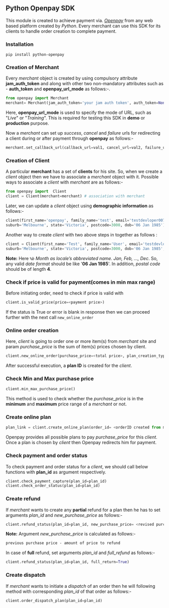 ## Python Openpay SDK

This module is created to achieve payment via. [_Openpay_](https://www.openpay.com.au/) from any web based platform 
created by *Python*. Every merchant can use this SDK for its clients to handle order creation to complete payment.  


### Installation

```pip install python-openpay```

### Creation of Merchant
Every _merchant_ object is created by using compulsory attribute **jam_auth_token** and along with other two non-mandatory attributes 
such as - **auth_token** and **openpay_url_mode** as follows:-.
```python
from openpay import Merchant
merchant= Merchant(jam_auth_token='your jam auth token', auth_token=None, openpay_url_mode="Live")
``` 
Here, **openpay_url_mode** is used to specify the mode of URL, such as "_Live_" or "_Training_". This is required for testing this SDK 
in **demo** or **production** purpose. 

Now a _merchant_ can set up _success_, _cancel_ and _failure_ urls for redirecting a client during or after payment through **openpay** 
as follows:-
```python
merchant.set_callback_url(callback_url=val1, cancel_url=val2, failure_url=val3)
```

### Creation of Client
A particular **merchant** has a set of **clients** for his site. So, when we create a _client_ object then we have to 
associate a _merchant_ object with it. Possible ways to associate a _client_ with _merchant_ are as follows:-

```python
from openpay import  Client
client = Client(merchant=merchant) # association with merchant
 ```
Later, we can update a _client_ object using **demographic information** as follows:-
 ```python
client(first_name='openpay', family_name='test', email='testdevloper007@gmail.com', address_1='15/520 Collins Street',
suburb='Melbourne', state='Victoria', postcode=3000, dob='06 Jan 1985')
```
Another way to create _client_ with two above steps in together as follows :
```python
client = Client(first_name='Test', family_name='User', email='testdevloper007@gmail.com', address_1='15/520 Collins Street',
suburb='Melbourne', state='Victoria', postcode=3000, dob='06 Jan 1985', merchant=merchant)
```
**Note:** Here _```%b```_ *_Month as locale’s abbreviated name. Jan, Feb, …, Dec_*. So, any valid _date format_ should be 
like '**06 Jan 1985**'. In addition, _postal code_ should be of length **4**.  
### Check if price is valid for payment(comes in min max range)
Before initiating order, need to check if price is valid with
```python
client.is_valid_price(price=<payment price>)
```
If the status is True or error is blank in response then we can proceed further with the next call ```new_online_order```
### Online order creation
Here, _client_ is going to order one or more item(s) from _merchant_ site and param _purchase_price_ is the sum of
item(s) prices chosen by client.
```python
client.new_online_order(purchase_price=<total price>, plan_creation_type="Pending")
```
After successful execution, a **plan ID** is created for the _client_.
### Check Min and Max purchase price 
```python
client.min_max_purchase_price()
```
This method is used to check whether the _purchase_price_ is in the **minimum** and **maximum** price range of a
_merchant_ or not.

### Create online plan
```python
plan_link = client.create_online_plan(order_id= <orderID created from merchant site>)
```
Openpay provides all possible plans to pay _purchase_price_ for this _client_. Once a plan is chosen by _client_ then Openpay 
redirects him for payment.

### Check payment and order status
To check payment and order status for a _client_, we should call below functions with **plan_id** as argument respectively.
```python
client.check_payment_capture(plan_id=plan_id)
client.check_order_status(plan_id=plan_id)

```
### Create refund
If _merchant_ wants to create any **partial** refund for a plan then he has to set arguments _plan_id_ and 
_new_purchase_price_ as follows:-

```python
client.refund_status(plan_id=plan_id, new_purchase_price= <revised purchase price>)
```
**Note:** Argument _new_purchase_price_ is calculated as follows:-
```markdown
previous purchase price - amount of price to refund
```

In case of **full** refund, set arguments _plan_id_ and _full_refund_ as follows:-
```python
client.refund_status(plan_id=plan_id, full_return=True)
```

### Create dispatch
If _merchant_ wants to initiate a _dispatch_ of an order then he will following method with corresponding _plan_id_ 
of that order as follows:-
```python
client.order_dispatch_plan(plan_id=plan_id)
```
